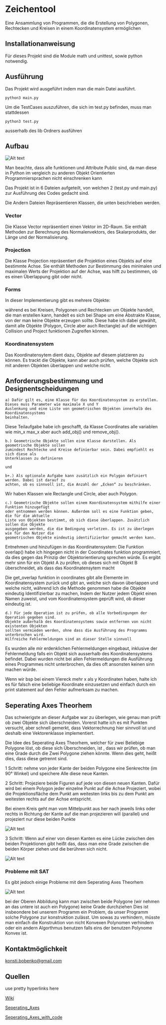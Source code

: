 # Zeichentool

Eine Ansammlung von Programmen, die die Erstellung von Polygonen, Rechtecken und Kreisen in einem Koordinatensystem ermöglichen

## Installationanweisung

Für dieses Projekt sind die Module math und unittest, sowie python notwendig.  

## Ausführung

Das Projekt wird ausgeführt indem man die main Datei ausführt.

```
python3 main.py 
```

Um die TestCases auszuführen, die sich im test.py befinden, muss man stattdessen 

```
python3 test.py 
```

ausserhalb des lib Ordners ausführen

## Aufbau

![Alt text](images/UML.png?raw=true "UML Diagramm")

Man beachte, dass alle funktionen und Attribute Public sind, da man diese in Python im vergleich zu anderen Objekt Orientierten
Programmiersprachen nicht einschrenken kann

Das Projekt ist in 6 Dateien aufgeteilt, von welchen 2 (test.py und main.py) zur Ausführung des Codes gedacht sind.

Die Andern Dateien Repräsentieren Klassen, die unten beschrieben werden. 

### Vector 

Die Klasse Vector repräsentiert einen Vektor im 2D-Raum. Sie enthält Methoden zur Berechnung des Normalenvektors, des Skalarprodukts, der Länge und der Normalisierung.

### Projection 

Die Klasse Projection repräsentiert die Projektion eines Objekts auf eine bestimmte Achse. 
Sie enthält Methoden zur Bestimmung des minimalen und maximalen Werts der Projektion auf der Achse, 
was hilft zu bestimmen, ob es einen Überlappung gibt oder nicht.

### Forms

In dieser Implementierung gibt es mehrere Objekte: 

während es bei Kreisen, Polygonen und Rechtecken um Objekte handelt, die man erstellen kann,
handelt es sich bei Shape um eine Abstrakte Klasse, von der man keine Objekte erzeugen sollte. 
Diese habe ich dabei gewählt, damit alle Objekte (Polygon, Circle aber auch Rectangle) auf die 
wichtigen Collision und Project funktionen Zugreifen können.

### Koordinatensystem

Das Koordinatensytem dient dazu, Objekte auf diesem platzieren zu können. Es trackt die Objekte, kann 
aber auch prüfen, welche Objekte sich mit anderen Objekten überlappen und welche nicht.


## Anforderungsbestimmung und Designentscheidungen

```
a) Dafür gilt es, eine Klasse für das Koordinatensystem zu erstellen. Dieses muss Parameter wie maximale X und Y
Auslenkung und eine Liste von geometrischen Objekten innerhalb des Koordinatensystems
beinhalten.
```

Diese Teilaufgabe habe ich geschafft, da Klasse Coordinates alle variablen 
wie min_x max_x aber auch add_obj() und remove_obj(). 

```
b.) Geometrische Objekte sollen eine Klasse darstellen. Als geometrische Objekte sollen
zumindest Rechtecke und Kreise definierbar sein. Dabei empfiehlt es sich diese als
Unterklassen zu definieren

und 

b+.) Als optionale Aufgabe kann zusätzlich ein Polygon definiert werden. Dabei ist darauf zu
achten, ob es sinnvoll ist, die Anzahl der „Ecken“ zu beschränken.
```

Wir haben Klassen wie Rectangle und Circle, aber auch Polygon.

```
c.) Geometrische Objekte sollen einem Koordinatensystem mithilfe einer Funktion hinzugefügt
oder entnommen werden können. Außerdem soll es eine Funktion geben, die für die aktuelle
Liste von Objekten bestimmt, ob sich diese überlappen. Zusätzlich sollen die Objekte
ausgegeben werden, die die Bedingung verletzen. Es ist zu überlegen wie für den Nutzer die
geometrischen Objekte eindeutig identifizierbar gemacht werden kann.
```

Entnehmen und hinzufügen in das Koordinatensystem: 
Die Funktion overlap() habe ich hingegen nicht in der Coordinates funktion programmiert, da dies gegen das Prinzip der Objektorientierung sprechen würde. Es ergibt mehr sinn für ein Objekt A zu prüfen, ob dieses sich mit Objekt B überschneidet, als dass das Koordinatensytem macht

Die get_overlap funktion in coordinates gibt alle Elemente im Koordinatensystem zurück und gibt an, welche sich davon überlappen
und welche nicht, während Ich die Methode genommen habe die Objekte eindeutig Identifizierbar zu machen, Indem der Nutzer jedem Objekt einen Namen zuweist, und vom Koordinatensystem geprüft wird, ob dieser eindeutig ist.

```
d.) Für jede Operation ist zu prüfen, ob alle Vorbedingungen der Operation gegeben sind.
Objekte außerhalb des Koordinatensystems sowie entfernen von nicht existenten Objekten
sollten vermieden werden, ohne dass die Ausführung des Programms unterbrochen wird.
Hilfreiche Fehlermeldungen sind an dieser Stelle sinnvoll
```

Es wurden alle mir erdenklichen Fehlermeldungen eingebaut, inklusive der Fehlermeldung falls ein Objekt sich
ausserhalb des Koordinatensystems befindet. Dabei wurden nicht bei allen Fehlermeldungen die Ausführung eines Programmes nicht unterbrochen, da dies oft ansonsten keinen sinn machen würde. 

Wenn wir bsp bei einem Viereck mehr x als y Koordinaten haben, halte ich es für falsch eine beliebige Koordinate einzusetzen und einfach durch ein print statement auf den Fehler aufmerksam zu machen.

## Seperating Axes Theorhem

Das schwierigste an dieser Aufgabe war zu überlegen, wie genau man prüft ob zwei Objekte sich überschneiden. Vorerst hatte ich 
es mit Punkten versucht, aber schnell gemerkt, dass Vektorrechnung hier sinnvoll ist und deshalb eine Vektorenklasse implementiert. 

Die Idee des Seperating Axes Theorhem, welcher für zwei Beliebige Polygone löst, ob diese sich Überschneiden, ist , dass wir 
prüfen, ob man eine Grade durch die Zwei Polygone ziehen könnte. 
Wenn dies geht, heißt dies, dass diese getrennt sind. 

1 Schritt: nehme von jeder Kante der beiden Polygone eine Senkrechte (im 90° Winkel) und speichere Alle diese neue Kanten.

2 Schritt: Projeziere beide Figuren auf jede von diesen neuen Kanten. 
Dafür wird bei einem Polygon jeder einzelne Punkt auf die Achse Projeziert, wobei die Projektionsfläche dem Punkt am weitesten
links bis zu dem Punkt am weitesten rechts auf der Achse entspricht.

Bei einem Kreis geht man vom Mittelpunkt aus her nach jeweils links oder rechts in Richtung der Kante auf die man projezieren will
(parallel) und projeziert nur diese beiden Punkte

![Alt text](images/Kreisprojektion.png?raw=true "Kreisprojektion ")

3 Schritt: Wenn auf einer von diesen Kanten es eine Lücke zwischen den beiden Projektionen gibt heißt das, dass man eine Grade
zwischen die beiden Körper ziehen und die berühren sich nicht.

![Alt text](images/projection.png?raw=true "Lücke Zwischen zwei Polygonen")


### Probleme mit SAT

Es gibt jedoch einige Probleme mit dem Seperating Axes Theorhem 

![Alt text](images/problem.png?raw=true "Problem")

bei der Oberen Abbildung kann man zwischen beide Polygone (wir nehmen an das untere ist auch ein Polygone) keine Grade durchziehen
Dies ist insbeondere bei unserem Programm ein Problem, da unser Programm solche Polygone zur konstruktion zulässt. 
Um sowas zu verhindern, müsste man einfach die Konstruktion von nicht Konvexen Polynomen verhindern oder ein andern Algorthmus benutzen falls eins der benutzen Polynome Konvex ist.

## Kontaktmöglichkeit 

konsti.bobenko@gmail.com

## Quellen

use pretty hyperlinks here

[Wiki](https://en.wikipedia.org/wiki/Hyperplane_separation_theorem)

[Seperating_Axes](https://gamedevelopment.tutsplus.com/tutorials/collision-detection-using-the-separating-axis-theorem--gamedev-169)

[Seperating_Axes_with_code](https://hackmd.io/@US4ofdv7Sq2GRdxti381_A/ryFmIZrsl?type=view)